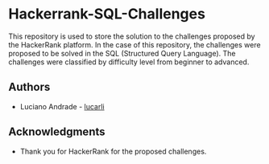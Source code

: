 # Hackerrank-SQL-Challenges

This repository is used to store the solution to the challenges proposed by the HackerRank platform. In the case of this repository, the challenges were proposed to be solved in the SQL (Structured Query Language). The challenges were classified by difficulty level from beginner to advanced.

## Authors

* Luciano Andrade - [lucarli](https://github.com/lucarli)

## Acknowledgments

* Thank you for HackerRank for the proposed challenges.
